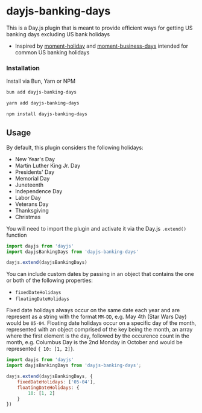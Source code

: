 # dayjs-banking-days

This is a Day.js plugin that is meant to provide efficient ways for getting US banking days excluding US bank holidays

- Inspired by [moment-holiday](https://github.com/kodie/moment-holiday) and [moment-business-days](https://www.npmjs.com/package/moment-business-days) intended for common US banking holidays

### Installation

Install via Bun, Yarn or NPM
```bash
bun add dayjs-banking-days
```


```bash
yarn add dayjs-banking-days
```

```bash
npm install dayjs-banking-days
```

## Usage

By default, this plugin considers the following holidays:
- New Year's Day
- Martin Luther King Jr. Day
- Presidents' Day
- Memorial Day
- Juneteenth
- Independence Day
- Labor Day
- Veterans Day
- Thanksgiving
- Christmas

You will need to import the plugin and activate it via the Day.js `.extend()` function

```javascript
import dayjs from 'dayjs'
import dayjsBankingDays from 'dayjs-banking-days'

dayjs.extend(dayjsBankingDays)
```

You can include custom dates by passing in an object that contains the one or both of the following properties:
- `fixedDateHolidays`
- `floatingDateHolidays`

Fixed date holidays always occur on the same date each year and are represent as a string with the format `MM-DD`, e.g. May 4th (Star Wars Day) would be `05-04`. Floating date holidays occur on a specific day of the month, represented with an object comprised of the key being the month, an array where the first element is the day, followed by the occurence count in the month, e.g. Columbus Day is the 2nd Monday in October and would be represented `{ 10: [1, 2]}`.

```javascript
import dayjs from 'dayjs'
import dayjsBankingDays from 'dayjs-banking-days';

dayjs.extend(dayjsBankingDays, {
    fixedDateHolidays: ['05-04'],
    floatingDateHolidays: {
        10: [1, 2]
    }
})
```

